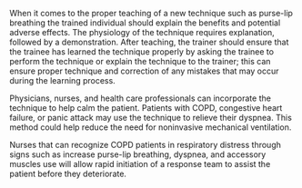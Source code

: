 When it comes to the proper teaching of a new technique such as purse-lip breathing the trained individual should explain the benefits and potential adverse effects. The physiology of the technique requires explanation, followed by a demonstration. After teaching, the trainer should ensure that the trainee has learned the technique properly by asking the trainee to perform the technique or explain the technique to the trainer; this can ensure proper technique and correction of any mistakes that may occur during the learning process.

Physicians, nurses, and health care professionals can incorporate the technique to help calm the patient. Patients with COPD, congestive heart failure, or panic attack may use the technique to relieve their dyspnea. This method could help reduce the need for noninvasive mechanical ventilation.

Nurses that can recognize COPD patients in respiratory distress through signs such as increase purse-lip breathing, dyspnea, and accessory muscles use will allow rapid initiation of a response team to assist the patient before they deteriorate.